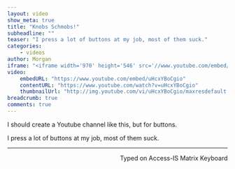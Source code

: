 ```yaml
---
layout: video
show_meta: true
title: "Knobs Schmobs!"
subheadline: ""
teaser: "I press a lot of buttons at my job, most of them suck."
categories:
    - videos
author: Morgan
iframe: "<iframe width='970' height='546' src='//www.youtube.com/embed/uHcxYBoCgio' frameborder='0' allowfullscreen></iframe>"
video:
    embedURL: "https://www.youtube.com/embed/uHcxYBoCgio"
    contentURL: "https://www.youtube.com/watch?v=uHcxYBoCgio"
    thumbnailUrl: "http://img.youtube.com/vi/uHcxYBoCgio/maxresdefault.jpg"
breadcrumb: true
comments: true
---
```


I should create a Youtube channel like this, but for buttons.

I press a lot of buttons at my job, most of them suck.

 ---
<p align="right">Typed on Access-IS Matrix Keyboard</p>
